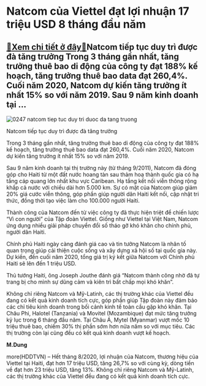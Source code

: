 Natcom của Viettel đạt lợi nhuận 17 triệu USD 8 tháng đầu năm
=============================================================

[:gift:Xem chi tiết ở đây:gift:](https://hddtvn.com/natcom-cua-viettel-dat-loi-nhuan-17-trieu-usd-8-thang-dau-nam/)Natcom tiếp tục duy trì được đà tăng trưởng Trong 3 tháng gần nhất, tăng trưởng thuê bao di động của công ty đạt 188% kế hoạch, tăng trưởng thuê bao data đạt 260,4%. Cuối năm 2020, Natcom dự kiến tăng trưởng ít nhất 15% so với năm 2019. Sau 9 năm kinh doanh tại …
-----------------------------------------------------------------------------------------------------------------------------------------------------------------------------------------------------------------------------------------------------------------------





![0247 natcom tiep tuc duy tri duoc da tang truong](https://hddtvn.com/wp-content/uploads/2021/01/0247_Natcom_tiep_tuc_duy_tri_duoc_da_tang_truong.jpg "undefined")


Natcom tiếp tục duy trì được đà tăng trưởng



Trong 3 tháng gần nhất, tăng trưởng thuê bao di động của công ty đạt 188% kế hoạch, tăng trưởng thuê bao data đạt 260,4%. Cuối năm 2020, Natcom dự kiến tăng trưởng ít nhất 15% so với năm 2019.


Sau 9 năm kinh doanh tại thị trường này (từ tháng 9/2011), Natcom đã đóng góp cho Haiti từ một đất nước hoang tàn sau thảm hoạ thành quốc gia có hạ tầng cáp quang lớn nhất khu vực Caribean. Hạ tầng kết nối viễn thông rộng khắp cả nước với chiều dài hơn 5.000 km. Sự có mặt của Natcom giúp giảm 20% giá cước viễn thông, góp phần giúp người dân Haiti kết nối, cập nhật tri thức, đồng thời tạo việc làm cho 100.000 người Haiti.


Thành công của Natcom đến từ việc công ty đã thực hiện triệt để chiến lược “Vì con người” của Tập đoàn Viettel. Giống như Viettel tại Việt Nam, Natcom ứng dụng nhiều giải pháp chuyển đổi số tháo gỡ khó khăn cho chính phủ, người dân Haiti.


Chính phủ Haiti ngày càng đánh giá cao và tin tưởng Natcom là nhân tố quan trọng giúp cải thiện cuộc sống và xây dựng xã hội số tại quốc gia này. Dự kiến, đến cuối năm 2020, tổng giá trị ký kết giữa Natcom với Chính phủ Haiti sẽ lên đến 1 triệu USD.


Thủ tướng Haiti, ông Joseph Jouthe đánh giá “Natcom thành công nhờ đã tự trang bị cho mình sự dũng cảm và kiên trì bất chấp mọi khó khăn”.


Không chỉ riêng Natcom và Mỹ-Latinh, các thị trường khác của Viettel đều đang có kết quả kinh doanh tích cực, góp phần giúp Tập đoàn này đảm bảo các chỉ tiêu kinh doanh trong bối cảnh kinh tế toàn cầu gặp khó khăn. Tại Châu Phi, Halotel (Tanzania) và Movitel (Mozambique) đạt mức tăng trưởng kỷ lục trong 6 tháng đầu năm. Tại Châu Á, Mytel (Myanmar) vượt mốc 10 triệu thuê bao, chiếm 30% thị phần sớm hơn nửa năm so với mục tiêu. Các thị trường còn lại cũng đều có kết quả kinh doanh vượt kế hoạch.




**M.Dung**



more(HDDTVN) – Hết tháng 8/2020, lợi nhuận của Natcom, thương hiệu của Viettel tại Haiti, đạt hơn 17 triệu USD, tăng 26,7% so với cùng kỳ, dòng tiền về đạt hơn 23 triệu USD, tăng 13%. Không chỉ riêng Natcom và Mỹ-Latinh, các thị trường khác của Viettel đều đang có kết quả kinh doanh tích cực.

